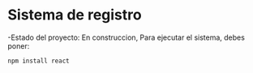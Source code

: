 <h1>Sistema de registro</h1>
-Estado  del proyecto: En construccion,
Para ejecutar el sistema, debes poner:

```npm install react```
